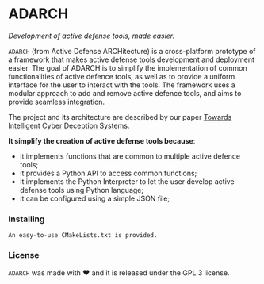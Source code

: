 # ADARCH
*Development of active defense tools, made easier.*


`ADARCH` (from Active Defense ARCHitecture) is a cross-platform prototype of a framework that makes active defense tools development and deployment easier. 
The goal of ADARCH is to simplify the implementation of common functionalities of active defence tools, as well as to provide a uniform interface for the user to interact with the tools. The framework uses a modular approach to add and remove active defence tools, and aims to provide seamless integration.

The project and its architecture are described by our paper [Towards Intelligent Cyber Deception Systems](https://doi.org/10.1007/978-3-030-02110-8_2).


**It simplify the creation of active defense tools because**: 

* it implements functions that are common to multiple active defence tools;
* it provides a Python API to access common functions;
* it implements the Python Interpreter to let the user develop active defense tools using Python language;
* it can be configured using a simple JSON file;

### Installing

    An easy-to-use CMakeLists.txt is provided.
    
### License

`ADARCH` was made with ♥ and it is released under the GPL 3 license.
